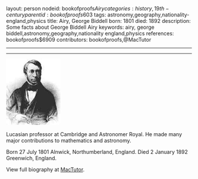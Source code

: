 layout: person
nodeid: bookofproofs$Airy
categories: history,19th-century
parentid: bookofproofs$603
tags: astronomy,geography,nationality-england,physics
title: Airy, George Biddell
born: 1801
died: 1892
description: Some facts about George Biddell Airy
keywords: airy, george biddell,astronomy,geography,nationality england,physics
references: bookofproofs$6909
contributors: bookofproofs,@MacTutor

---


---

![Airy.jpg](https://github.com/bookofproofs/bookofproofs.github.io/blob/main/_sources/_assets/images/portraits/Airy.jpg?raw=true)

Lucasian professor at Cambridge and Astronomer Royal. He made many major contributions to mathematics and astronomy.

Born 27 July 1801 Alnwick, Northumberland, England. Died 2 January 1892 Greenwich, England.


View full biography at [MacTutor](https://mathshistory.st-andrews.ac.uk/Biographies/Airy/).